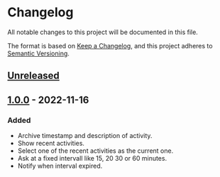 # Changelog

All notable changes to this project will be documented in this file.

The format is based on [Keep a Changelog](https://keepachangelog.com/en/1.0.0/),
and this project adheres to
[Semantic Versioning](https://semver.org/spec/v2.0.0.html).

## [Unreleased]

## [1.0.0] - 2022-11-16

### Added

- Archive timestamp and description of activity.
- Show recent activities.
- Select one of the recent activities as the current one.
- Ask at a fixed intervall like 15, 20 30 or 60 minutes.
- Notify when interval expired.

[Unreleased]: https://github.com/falkoschumann/activity-sampling-java/compare/v1.0.0...HEAD
[1.0.0]: https://github.com/falkoschumann/activity-sampling-java/releases/tag/v1.0.0
